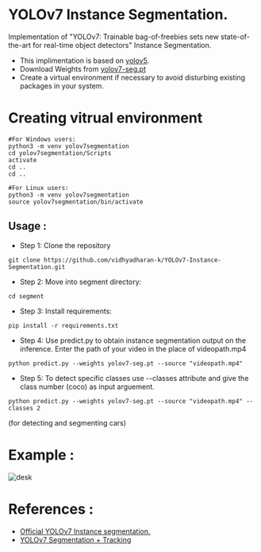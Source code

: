 # YOLOv7 Instance Segmentation.

Implementation of "YOLOv7: Trainable bag-of-freebies sets new state-of-the-art for real-time object detectors" Instance Segmentation.

- This implimentation is based on [yolov5](https://github.com/ultralytics/yolov5).
- Download Weights from [yolov7-seg.pt](https://github.com/WongKinYiu/yolov7/releases/download/v0.1/yolov7-seg.pt)
- Create a virtual environment if necessary to avoid disturbing existing packages in your system.

# Creating vitrual environment

```
#For Windows users:
python3 -m venv yolov7segmentation
cd yolov7segmentation/Scripts
activate
cd ..
cd ..
```
```
#For Linux users:
python3 -m venv yolov7segmentation
source yolov7segmentation/bin/activate
```
## Usage : 
- Step 1: Clone the repository
```
git clone https://github.com/vidhyadharan-k/YOLOv7-Instance-Segmentation.git
```
- Step 2: Move into segment directory:
```
cd segment
```
- Step 3: Install requirements:
```
pip install -r requirements.txt 
```
- Step 4: Use predict.py to obtain instance segmentation output on the inference. Enter the path of your video in the place of videopath.mp4
```
python predict.py --weights yolov7-seg.pt --source "videopath.mp4"
```
- Step 5: To detect specific classes use --classes attribute and give the class number (coco) as input arguement.
```
python predict.py --weights yolov7-seg.pt --source "videopath.mp4" --classes 2 
```
(for detecting and segmenting cars)


# Example :
![desk](https://user-images.githubusercontent.com/62550691/192598829-3b5e6c7b-9b4c-4812-8987-c76e50a90328.jpg)


# References :

- [Official YOLOv7 Instance segmentation.](https://github.com/WongKinYiu/yolov7/tree/u7)
- [YOLOv7 Segmentation + Tracking](https://github.com/RizwanMunawar/yolov7-segmentation)
